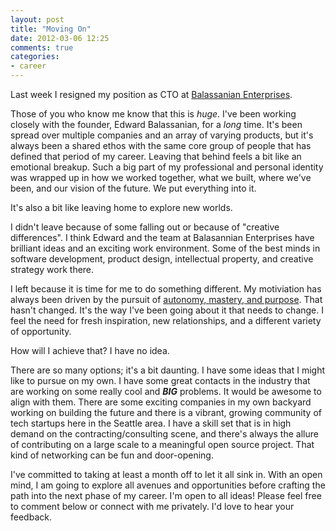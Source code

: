 ```yaml
---
layout: post
title: "Moving On"
date: 2012-03-06 12:25
comments: true
categories: 
- career
---
```

Last week I resigned my position as CTO at [Balassanian Enterprises](http://www.balassanianenterprises.com/).

Those of you who know me know that this is _huge_. I've been working closely with the founder, Edward Balassanian, for a _long_ time. It's been spread over multiple companies and an array of varying products, but it's always been a shared ethos with the same core group of people that has defined that period of my career. Leaving that behind feels a bit like an emotional breakup. Such a big part of my professional and personal identity was wrapped up in how we worked together, what we built, where we've been, and our vision of the future. We put everything into it.

It's also a bit like leaving home to explore new worlds.

<!-- MORE -->

I didn't leave because of some falling out or because of "creative differences". I think Edward and the team at Balasannian Enterprises have brilliant ideas and an exciting work environment. Some of the best minds in software development, product design, intellectual property, and creative strategy work there.

I left because it is time for me to do something different. My motiviation has always been driven by the pursuit of [autonomy, mastery, and purpose](http://www.youtube.com/watch?v=u6XAPnuFjJc). That hasn't changed. It's the way I've been going about it that needs to change. I feel the need for fresh inspiration, new relationships, and a different variety of opportunity.

How will I achieve that? I have no idea.

There are so many options; it's a bit daunting. I have some ideas that I might like to pursue on my own. I have some great contacts in the industry that are working on some really cool and ***BIG*** problems. It would be awesome to align with them. There are some exciting companies in my own backyard working on building the future and there is a vibrant, growing community of tech startups here in the Seattle area. I have a skill set that is in high demand on the contracting/consulting scene, and there's always the allure of contributing on a large scale to a meaningful open source project. That kind of networking can be fun and door-opening.

I've committed to taking at least a month off to let it all sink in. With an open mind, I am going to explore all avenues and opportunities before crafting the path into the next phase of my career. I'm open to all ideas! Please feel free to comment below or connect with me privately. I'd love to hear your feedback.
